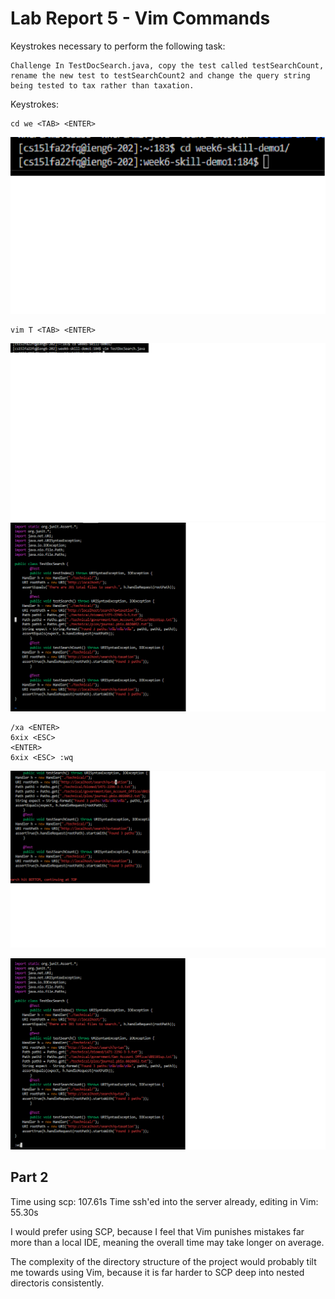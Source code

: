 # Lab Report 5 - Vim Commands

Keystrokes necessary to perform the following task:

```
Challenge In TestDocSearch.java, copy the test called testSearchCount, rename the new test to testSearchCount2 and change the query string being tested to tax rather than taxation.
```

Keystrokes:

```
cd we <TAB> <ENTER>
```

![image0](week7pictures/0.png)
```
vim T <TAB> <ENTER>
```
![image1](week7pictures/1.png)
![image2](week7pictures/2.png)

```
/xa <ENTER>
6xix <ESC>
<ENTER>
6xix <ESC> :wq
```
![image3](week7pictures/3.png)

![image4](week7pictures/4.png)

## Part 2

Time using scp: 107.61s
Time ssh'ed into the server already, editing in Vim: 55.30s

I would prefer using SCP, because I feel that Vim punishes mistakes far more than a local IDE, meaning the overall time may take longer on average.

The complexity of the directory structure of the project would probably tilt me towards using Vim, because it is far harder to SCP deep into nested directoris consistently.